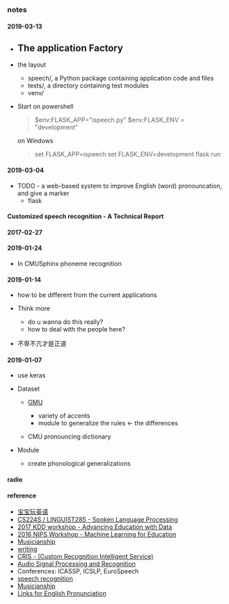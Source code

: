 
### notes 

#### 2019-03-13 
* The application Factory 
    - 

* the layout 
    - speech/, a Python package containing application code and files 
    - tests/, a directory containing test modules 
    - venv/ 

* Start
  on powershell
  >  $env:FLASK_APP="ispeech.py" 
  >  $env:FLASK_ENV = "development"
  > 
  on Windows  
  > set FLASK_APP=ispeech 
  > set FLASK_ENV=development 
  > flask run 

#### 2019-03-04 
* TODO - a web-based system to improve English (word) pronouncation, and give a marker 
  - flask 

#### Customized speech recognition - A Technical Report

#### 2017-02-27 

#### 2019-01-24 
* In CMUSphinx phoneme recognition 

#### 2019-01-14 
* how to be different from the current applications 

* Think more
    - do u wanna do this really?
    - how to deal with the people here?

* 不卑不亢才是正道

#### 2019-01-07 
* use keras 

* Dataset 
   - [GMU](https://www.kaggle.com/rtatman/speech-accent-archive#recordings.zip) 
     + variety of accents 
     + module to generalize the rules <- the differences 

   - CMU pronouncing dictionary

* Module
   - create phonological generalizations 


#### radio

#### reference
* [宝宝玩英语](http://www.babyfs.cn/about.html)
* [CS224S / LINGUIST285 - Spoken Language Processing](http://web.stanford.edu/class/cs224s/syllabus.html)
* [2017 KDD workshop - Advancing Education with Data](http://ml4ed.cc/2017-kdd-workshop/)
* [2016 NIPS Workshop - Machine Learning for Education](http://ml4ed.cc/2016-nips-workshop/)
* [Musicianship](https://www.coursera.org/learn/develop-your-musicianship/home/welcome)
* [writing](https://www.coursera.org/learn/introduction-to-research-for-essay-writing)
* [CRIS - (Custom Recognition Intelligent Service)](https://westus.cris.ai/Home/CustomSpeech)
* [Audio Signal Processing and Recognition](http://mirlab.org/jang/books/audioSignalProcessing/)
* Conferences: ICASSP, ICSLP, EuroSpeech
* [speech recognition](https://cmusphinx.github.io/wiki/tutorial/)
* [Musicianship](https://www.coursera.org/learn/develop-your-musicianship/home/welcome)
* [Links for English Pronunciation](https://www.ilc.cuhk.edu.hk/EN/ENResources/Speaking_Pronun.aspx)
